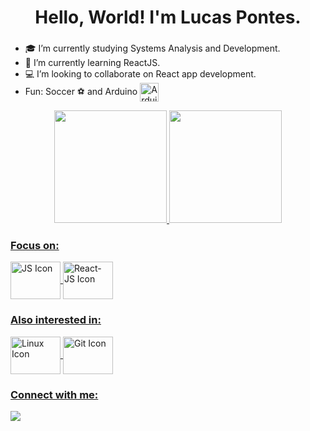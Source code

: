 <h1 align="center">Hello, World! I'm Lucas Pontes.</h1>
<h3 align="center"></h3>

<div>
  <ul>
    <li>🎓 I’m currently studying Systems Analysis and Development.</li>
    <li>🌱 I’m currently learning ReactJS.</li>
    <li>💻 I’m looking to collaborate on React app development.</li>
    <li>Fun: Soccer ⚽ and Arduino <img align="center" alt="Arduino Icon" height="30" width="30" src="https://cdn.jsdelivr.net/gh/devicons/devicon/icons/arduino/arduino-plain-wordmark.svg" /></li>
  </ul>
</div>

<div align="center">
  <a href="https://github.com/lpontes8">
  <img height="180em" src="https://github-readme-stats.vercel.app/api?username=lpontes8&show_icons=true&theme=react&include_all_commits=true&count_private=true"/>
  <img height="180em" src="https://github-readme-stats.vercel.app/api/top-langs/?username=lpontes8&layout=compact&langs_count=7&theme=react"/>
</div>

<div display: "inline-block">
  <div width="50%">
    <h3 align="left">Focus on:</h3>
    <img align="center" alt="JS Icon" height="60" width="80" src="https://cdn.jsdelivr.net/gh/devicons/devicon/icons/javascript/javascript-original.svg" />
    <img align="center" alt="React-JS Icon" height="60" width="80" src="https://cdn.jsdelivr.net/gh/devicons/devicon/icons/react/react-original-wordmark.svg" />
  </div>
  <div width="50%">
    <h3 align="left">Also interested in:</h3>
    <img align="center" alt="Linux Icon" height="60" width="80" src="https://cdn.jsdelivr.net/gh/devicons/devicon/icons/linux/linux-original.svg" />
    <img align="center" alt="Git Icon" height="60" width="80" src="https://cdn.jsdelivr.net/gh/devicons/devicon/icons/git/git-original.svg" />
  </div>
</div>

<div>
  <h3 align="left">Connect with me:</h3>
    <a href = "mailto:lucasdealmeidapontes@gmail.com"><img src="https://img.shields.io/badge/Gmail-D14836?style=for-the-badge&logo=gmail&logoColor=white" target="_blank"></a>
